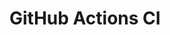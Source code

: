 # GitHub Actions CI














































































































































































































































































































































































































































































































































































































































































































































































































































































































































































































































































































































































































































































































































































































































































































































































































































































































































































































































































































































































































































































































































































































































































































































































































































































































































































































































































































































































































































































































































































































































































































































































































































































































































































































































































